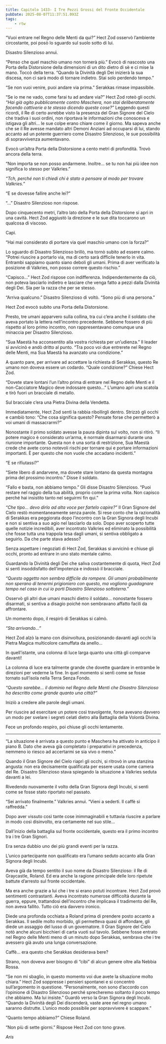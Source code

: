 ```yaml
---
title: Capitolo 1433- I Tre Pezzi Grossi del Fronte Occidentale
pubDate: 2025-08-07T11:37:51.093Z
tags:
    - rtw
---
```



“Vuoi entrare nel Regno delle Menti da qui?” Hect Zod osservò l’ambiente circostante, poi posò lo sguardo sul suolo sotto di lui.


Disastro Silenzioso annuì.


“Penso che quel maschio umano non tornerà più.” Evocò di nascosto una Porta della Distorsione della dimensioni di un dito dietro di sè e ci mise la mano. Toccò della terra. “Quando la Divinità degli Dei inizierà la sua discesa, non ci sarà modo di tornare indietro. Stai solo perdendo tempo.”


“Se non vuoi venire, puoi andare via prima.” Serakkas rimase impassibile.


“Se io me ne vado, come farai tu ad andare via?” Hect Zod roteò gli occhi. <em>“Hai già agito pubblicamente contro Maschera, non stai deliberatamente facendo cattiverie a te stesso dicendo queste cose?”</em> Leggendo questi ricordi, il Re di certo avrebbe visto la presenza del Gran Signore del Cielo che tradiva i suoi ordini, non riportava le informazioni che conosceva e istigava gli altri... le sue colpe erano chiare come il giorno. Ma sapeva anche che se il Re avesse mandato altri Demoni Anziani ad occuparsi di lui, stando accanto ad un potente guerriero come Disastro Silenzioso, le sue possibilità di sopravvivenza aumentavano.


Evocò un’altra Porta della Distorsione a cento metri di profondità. Trovò ancora della terra.


“Non importa se non posso andarmene. Inoltre... se tu non hai più idee non significa lo stesso per Valkries.”


<em>“Tch, perché non ti chiedi chi è stato a pensare al modo per trovare Valkries.”</em>


“E se dovesse fallire anche lei?”


“...” Disastro Silenzioso non rispose.


Dopo cinquecento metri, l’altro lato della Porta della Distorsione si aprì in una cavità. Hect Zod aggiustò la direzione e le sue dita toccarono un qualcosa di viscoso.


Capì.


“Hai mai considerato di portare via quel maschio umano con la forza?”


Lo sguardo di Disastro Silenzioso brillò, ma tornò subito ad essere calmo. “Potrei riuscire a portarlo via, ma di certo sarà difficile tenerlo in vita. Entrambi sappiamo quanto siano deboli gli umani. Prima di aver verificato la posizione di Valkries, non posso correre questo rischio.”


“Capisco...” Hect Zod rispose con indifferenza. Indipendentemente da ciò, non poteva lasciarlo indietro e lasciare che venga fatto a pezzi dalla Divinità degli Dei. Sia per la razza che per se stesso.


“Arriva qualcuno.” Disastro Silenzioso di voltò. “Sono più di una persona.”


Hect Zod evocò subito una Porta della Distorsione.


Presto, tre umani apparvero sulla collina, tra cui c’era anche il soldato che aveva portato la lettera nell’incontro precedente. Sebbene fossero di più rispetto al loro primo incontro, non rappresentavano comunque una minaccia per Disastro Silenzioso.


“Sua Maestà ha acconsentito alla vostra richiesta per un’udienza.” Il leader si avvicinò e andò dritto al punto. “Tra poco voi due entrerete nel Regno delle Menti, ma Sua Maestà ha avanzato una condizione.”


A quanto pare, per arrivare ad accettare la richiesta di Serakkas, questo Re umano non doveva essere un codardo. “Quale condizione?” Chiese Hect Zod.


“Dovete stare lontani l’un l’altro prima di entrare nel Regno delle Menti e il non-Cacciatore Magico deve indossare questo...” L’umano aprì una scatola e tirò fuori un bracciale di metallo.


Sul bracciale c’era una Pietra Divina della Vendetta.


Immediatamente, Hect Zod sentì la rabbia ribollirgli dentro. Strizzò gli occhi e cambiò tono: “Che cosa significa questo? Pensate forse che permetterò a voi umani di massacrarmi?”


Nonostante il primo soldato avesse la paura dipinta sul volto, non si ritirò. “Il potere magico è considerato un’arma, è normale disarmarsi durante una riunione importante. Questa non è una sorta di restrizione, Sua Maestà crede che avete corso notevoli rischi per tornare qui e portare informazioni importanti. È per questo che non vuole che accadano incidenti.”


“E se rifiutassi?”


“Siete libero di andarvene, ma dovete stare lontano da questa montagna prima del prossimo incontro.” Disse il soldato.


“Fallo e basta, non abbiamo tempo.” Gli disse Disastro Silenzioso. “Puoi restare nel raggio della tua abilità, proprio come la prima volta. Non capisco perché hai insistito tanto nel seguirmi fin qui.”


<em>“Che tipo... devo dirlo ad alta voce per fartelo capire?”</em> Il Gran Signore del Cielo restò momentaneamente senza parole. Si rese conto che la razionalità di Serakkas era peggiorata dopo l’incontro con la Gran Signora degli Incubi e non si sentiva a suo agio nel lasciarlo da solo. Dopo aver scoperto tutte quelle notizie incredibili, aver incontrato Valkries ed eliminato la possibilità che fosse tutta una trappola tesa dagli umani, si sentiva obbligato a seguirlo. Da che parte stava adesso?


Senza aspettare i negoziati di Hect Zod, Serakkas si avvicinò e chiuse gli occhi, pronto ad entrare in uno stato mentale calmo.


Guardando la Divinità degli Dei che saliva costantemente di quota, Hect Zod si sentì insoddisfatto dell’impotenza e indossò il bracciale.


<em>“Questo oggetto non sembra difficile da rompere. Gli umani probabilmente non sperano di tenermi prigioniero con questo, ma vogliono guadagnare tempo nel caso in cui io porti Disastro Silenzioso sottoterra.”</em>


Osservò gli altri due umani maschi dietro il soldato... nonostante fossero disarmati, si sentiva a disagio poiché non sembravano affatto facili da affrontare.


Un momento dopo, il respirò di Serakkas si calmò.


<em>“Sta arrivando...”</em>


Hect Zod alzò la mano con disinvoltura, posizionando davanti agli occhi la Pietra Magica multicolore camuffata da anello...


In quell’istante, una colonna di luce larga quanto una città gli comparve davanti!


La colonna di luce era talmente grande che dovette guardare in entrambe le direzioni per vederne la fine. In quel momento si sentì come se fosse tornato sull’isola nella Terra Senza Fondo.


<em>“Questo sarebbe... il dominio nel Regno delle Menti che Disastro Silenzioso ha descritto come grande quanto una città?”</em>


Iniziò a credere alle parole degli umani.


Per riuscire ad esercitare un potere così travolgente, forse avevano davvero un modo per svelare i segreti celati dietro alla Battaglia della Volontà Divina.


Fece un profondo respiro, poi chiuse gli occhi lentamente.


***






“La situazione è arrivata a questo punto e Maschera ha attivato in anticipo il piano B. Dato che aveva già completato i preparativi in precedenza, nemmeno io riesco ad accertarmi se sia vivo o meno.”


Quando il Gran Signore del Cielo riaprì gli occhi, si ritrovò in una stanzina angusta: non era decisamente qualificata per essere usata come camera del Re. Disastro Silenzioso stava spiegando la situazione a Valkries seduta davanti a lei.


Rivedendo nuovamente il volto della Gran Signora degli Incubi, si sentì come se fosse stato riportato nel passato.


“Sei arrivato finalmente.” Valkries annuì. “Vieni a sederti. Il caffè si raffredda.”


Dopo aver vissuto così tante cose inimmaginabili e tuttavia riuscire a parlare in modo così disinvolto, era certamente nel suo stile...


Dall’inizio della battaglia sul fronte occidentale, questo era il primo incontro tra i tre Gran Signori.


Era senza dubbio uno dei più grandi eventi per la razza.


L’unico partecipante non qualificato era l’umano seduto accanto alla Gran Signora degli Incubi.


Aveva già da tempo sentito il suo nome da Disastro Silenzioso: il Re di Graycastle, Roland. Ed era anche la ragione principale delle loro ripetute battute d’arresto sul fronte occidentale.


Ma era anche grazie a lui che i tre si erano potuti incontrare. Hect Zod provò sentimenti contrastanti. Aveva incontrato numerose difficoltà durante la guerra, eppure, trattandosi dell’incontro che implicava il tradimento del Re, non aveva fallito. Tutto ciò era davvero ironico.


Diede una profonda occhiata a Roland prima di prendere posto accanto a Serakkas. Il sedile molto morbido, gli permetteva quasi di affondare, gli diede un assaggio del lusso di un governatore. Il Gran Signore del Cielo notò anche alcuni bicchieri di carta vuoti sul tavolo. Sebbene fosse entrato nel Regno delle Menti meno di un minuto dopo Serakkas, sembrava che i tre avessero già avuto una lunga conversazione.


Caffè... era questo che Serakkas desiderava bere?


Strano, non doveva aver bisogno di “cibi” di alcun genere oltre alla Nebbia Rossa.


“Se non mi sbaglio, in questo momento voi due avete la situazione molto chiara.” Hect Zod soppresse i pensieri spontanei e si concentrò sull’argomento in questione. “Personalmente, non sono d’accordo con l’opinione di Disastro Silenzioso perché sprecheremo soltanto il poco tempo che abbiamo. Ma lui insiste.” Guardò verso la Gran Signora degli Incubi. “Quando la Divinità degli Dei discenderà, vaste aree nel regno umano saranno distrutte. L’unico modo possibile per sopravvivere è scappare.”


“Quanto tempo abbiamo?” Chiese Roland.


“Non più di sette giorni.” Rispose Hect Zod con tono grave.






<em>Aris</em>
                                


                                




